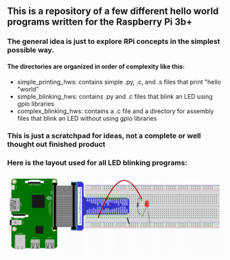 ## This is a repository of a few different hello world programs written for the Raspberry Pi 3b+

### The general idea is just to explore RPi concepts in the simplest possible way.

#### The directories are organized in order of complexity like this:
- simple_printing_hws: contains simple .py, .c, and .s files that print "hello "world"
- simple_blinking_hws: contains .py and .c files that blink an LED using gpio libraries
- complex_blinking_hws: contains a .c file and a directory for assembly files that blink an LED without using gpio libraries

### This is just a scratchpad for ideas, not a complete or well thought out finished product 

### Here is the layout used for all LED blinking programs:
![Alt text](./GPIO_LED_layout.png?raw=true "Title") 

